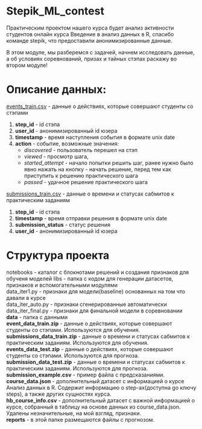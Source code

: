 # Stepik_ML_contest 

Практическим проектом нашего курса будет анализ активности студентов онлайн курса Введение в анализ данных в R, спасибо команде stepik, что предоставили анонимизированные данные.

В этом модуле, мы разберемся с задачей, начнем исследовать данные, а об условиях соревнований, призах и тайных стэпах раскажу во втором модуле!

# Описание данных:

[events_train.csv](https://stepik.org/media/attachments/course/4852/event_data_train.zip) - данные о действиях, которые совершают студенты со стэпами

1. **step_id** - id стэпа  
2. **user_id** - анонимизированный id юзера  
3. **timestamp** - время наступления события в формате unix date  
4. **action** - событие, возможные значения:  
    + *discovered* - пользователь перешел на стэп
    + *viewed* - просмотр шага,
    + *started_attempt* - начало попытки решить шаг, ранее нужно было явно нажать на кнопку - начать решение, перед тем как приступить к решению практического шага
    + *passed* - удачное решение практического шага  

[submissions_train.csv](https://stepik.org/media/attachments/course/4852/submissions_data_train.zip) - данные о времени и статусах сабмитов к практическим заданиям

1. **step_id** - id стэпа  
2. **timestamp** - время отправки решения в формате unix date  
3. **submission_status** - статус решения  
4. **user_id** - анонимизированный id юзера  

# Структура проекта 

notebooks - каталог с блокнотами решений и создания признаков для обученя моделей 
libs - папка с кодом для генерации датасетов, признаков и вспомогательными модулями  
data_iter1.py - признаки для модели(baseline) основанных на том что давали в курсе  
data_iter_auto.py - признаки сгенерированные автоматически  
data_iter_final.py - признаки для финальной модели в соревновании  
**data** - папка с данными  
**event_data_train.zip** - данные о действиях, которые совершают студенты со стэпами. Используются для обучения.  
**submissions_data_train.zip** - данные о времени и статусах сабмитов к практическим заданиям. Используются для обучения.  
**events_data_test.zip** - данные о действиях, которые совершают студенты со стэпами. Используются для прогноза.  
**submission_data_test.zip** - данные о времени и статусах сабмитов к практическим заданиям. Используются для прогноза.  
**submission_example.csv** - пример файла с предсказаниями.  
**course_data.json** - дополнительный датасет с информацией о курсе Анализ данных в R. Содержит информацию о step-аx(доступна gо ключу steps), а также других сущностях курса.  
**hb_course_info.csv** - дополнительный датасет c важной информацией о курсе, собранный в таблицу на основе данных из course_data.json. Удалены незначительные, на мой взгляд, признаки.  
**reports** - в этой папке размещаются файлы с прогнозом.  
